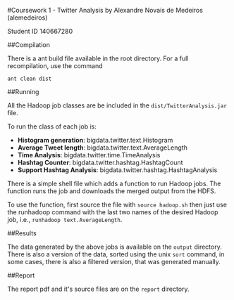 #Coursework 1 - Twitter Analysis
by Alexandre Novais de Medeiros (alemedeiros)

Student ID 140667280

##Compilation

There is a ant build file available in the root directory. For a full
recompilation, use the command

    ant clean dist

##Running

All the Hadoop job classes are be included in the `dist/TwitterAnalysis.jar`
file.

To run the class of each job is:

+ __Histogram generation__: bigdata.twitter.text.Histogram
+ __Average Tweet length__: bigdata.twitter.text.AverageLength
+ __Time Analysis__: bigdata.twitter.time.TimeAnalysis
+ __Hashtag Counter__: bigdata.twitter.hashtag.HashtagCount
+ __Support Hashtag Analysis__: bigdata.twitter.hashtag.HashtagAnalysis

There is a simple shell file which adds a function to run Hadoop jobs. The
function runs the job and downloads the merged output from the HDFS.

To use the function, first source the file with `source hadoop.sh` then just use
the runhadoop command with the last two names of the desired Hadoop job, i.e.,
`runhadoop text.AverageLength`.

##Results

The data generated by the above jobs is available on the `output` directory.
There is also a version of the data, sorted using the unix `sort` command, in
some cases, there is also a filtered version, that was generated manually.

##Report

The report pdf and it's source files are on the `report` directory.
